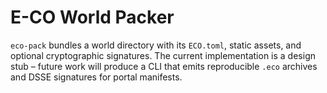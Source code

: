 # E-CO World Packer

`eco-pack` bundles a world directory with its `ECO.toml`, static assets, and optional cryptographic signatures. The current implementation is a design stub – future work will produce a CLI that emits reproducible `.eco` archives and DSSE signatures for portal manifests.
